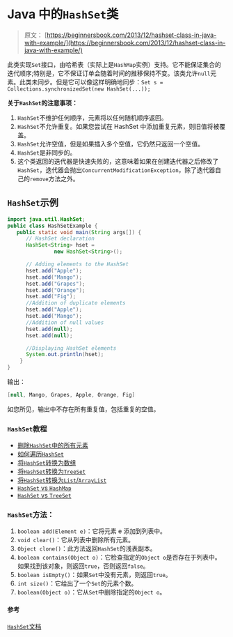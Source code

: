 # Java 中的`HashSet`类

> 原文： [https://beginnersbook.com/2013/12/hashset-class-in-java-with-example/](https://beginnersbook.com/2013/12/hashset-class-in-java-with-example/)

此类实现`Set`接口，由哈希表（实际上是`HashMap`实例）支持。它不能保证集合的迭代顺序;特别是，它不保证订单会随着时间的推移保持不变。该类允许`null`元素。此类未同步。但是它可以像这样明确地同步：`Set s = Collections.synchronizedSet(new HashSet(...));`

**关于`HashSet`的注意事项：**

1.  `HashSet`不维护任何顺序，元素将以任何随机顺序返回。
2.  `HashSet`不允许重复。如果您尝试在 HashSet 中添加重复元素，则旧值将被覆盖。
3.  `HashSet`允许空值，但是如果插入多个空值，它仍然只返回一个空值。
4.  `HashSet`是非同步的。
5.  这个类返回的迭代器是快速失败的，这意味着如果在创建迭代器之后修改了`HashSet`，迭代器会抛出`ConcurrentModificationException`，除了迭代器自己的`remove`方法之外。

## `HashSet`示例

```java
import java.util.HashSet;
public class HashSetExample {
   public static void main(String args[]) {
      // HashSet declaration
      HashSet<String> hset = 
               new HashSet<String>();

      // Adding elements to the HashSet
      hset.add("Apple");
      hset.add("Mango");
      hset.add("Grapes");
      hset.add("Orange");
      hset.add("Fig");
      //Addition of duplicate elements
      hset.add("Apple");
      hset.add("Mango");
      //Addition of null values
      hset.add(null);
      hset.add(null);

      //Displaying HashSet elements
      System.out.println(hset);
    }
}
```

输出：

```java
[null, Mango, Grapes, Apple, Orange, Fig]
```

如您所见，输出中不存在所有重复值，包括重复的空值。

### `HashSet`教程

*   [删除`HashSet`中的所有元素](https://beginnersbook.com/2014/08/delete-all-the-elements-from-hashset/) 
*   [如何遍历`HashSet`](https://beginnersbook.com/2014/08/how-to-iterate-over-a-sethashset/)
*   [将`HashSet`转换为数组](https://beginnersbook.com/2014/08/converting-a-hashset-to-an-array/)
*   [将`HashSet`转换为`TreeSet`](https://beginnersbook.com/2014/08/how-to-convert-a-hashset-to-a-treeset/)
*   [将`HashSet`转换为`List`/`ArrayList`](https://beginnersbook.com/2014/08/convert-hashset-to-a-list-arraylist/)
*   [`HashSet` vs `HashMap`](https://beginnersbook.com/2014/08/hashset-vs-hashmap-java/)
*   [`HashSet` vs `TreeSet`](https://beginnersbook.com/2014/08/difference-between-hashset-and-treeset/)

### `HashSet`方法：

1.  `boolean add(Element e)`：它将元素 e 添加到列表中。
2.  `void clear()`：它从列表中删除所有元素。
3.  `Object clone()`：此方法返回`HashSet`的浅表副本。
4.  `boolean contains(Object o)`：它检查指定的`Object o`是否存在于列表中。如果找到该对象，则返回`true`，否则返回`false`。
5.  `boolean isEmpty()`：如果`Set`中没有元素，则返回`true`。
6.  `int size()`：它给出了一个`Set`的元素个数。
7.  `boolean(Object o)`：它从`Set`中删除指定的`Object o`。

#### 参考

[`HashSet`文档](https://docs.oracle.com/javase/7/docs/api/java/util/HashSet.html)